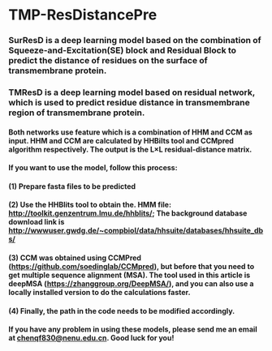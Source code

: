 # TMP-ResDistancePre
### SurResD is a deep learning model based on the combination of Squeeze-and-Excitation(SE) block and Residual Block to predict the distance of residues on the surface of transmembrane protein.  
### TMResD is a deep learning model based on residual network, which is used to predict residue distance in transmembrane region of transmembrane protein.  
#### Both networks use feature which is a combination of HHM and CCM as input. HHM and CCM are calculated by HHBilts tool and CCMpred algorithm respectively. The output is the L×L residual-distance matrix.
#### If you want to use the model, follow this process:
#### (1) Prepare fasta files to be predicted
#### (2) Use the HHBlits tool to obtain the. HMM file: http://toolkit.genzentrum.lmu.de/hhblits/; The background database download link is   http://wwwuser.gwdg.de/~compbiol/data/hhsuite/databases/hhsuite_dbs/
#### (3) CCM was obtained using CCMPred (https://github.com/soedinglab/CCMpred), but before that you need to get multiple sequence alignment (MSA). The tool used in this article is deepMSA (https://zhanggroup.org/DeepMSA/), and you can also use a locally installed version to do the calculations faster. 
#### (4) Finally, the path in the code needs to be modified accordingly.

#### If you have any problem in using these models, please send me an email at chenqf830@nenu.edu.cn. Good luck for you! 
